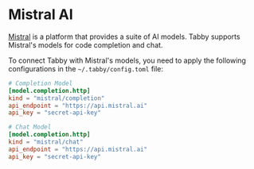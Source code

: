 # Mistral AI

[Mistral](https://mistral.ai/) is a platform that provides a suite of AI models. Tabby supports Mistral's models for code completion and chat.

To connect Tabby with Mistral's models, you need to apply the following configurations in the `~/.tabby/config.toml` file:

```toml title="~/.tabby/config.toml"
# Completion Model
[model.completion.http]
kind = "mistral/completion"
api_endpoint = "https://api.mistral.ai"
api_key = "secret-api-key"

# Chat Model
[model.completion.http]
kind = "mistral/chat"
api_endpoint = "https://api.mistral.ai"
api_key = "secret-api-key"
```